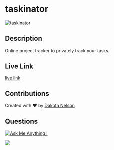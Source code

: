 # taskinator 

![taskinator](https://user-images.githubusercontent.com/77229281/129718703-6a9631c3-eb9e-4beb-ba5e-3eadd4c327a5.png)

## Description

Online project tracker to privately track your tasks.

## Live Link

[live link](https://kotalilyy.github.io/taskinator/)

## Contributions 

Created with ❤️ by [Dakota Nelson](https://github.com/kotalilyy)

## Questions

[![Ask Me Anything !](https://img.shields.io/badge/Ask%20me-anything-1abc9c.svg)](https://GitHub.com/Naereen/ama)

<a href="mailto:kotalilyy@gmail.com?"><img src="https://img.shields.io/badge/gmail-%23DD0031.svg?&style=for-the-badge&logo=gmail&logoColor=white"/></a>



